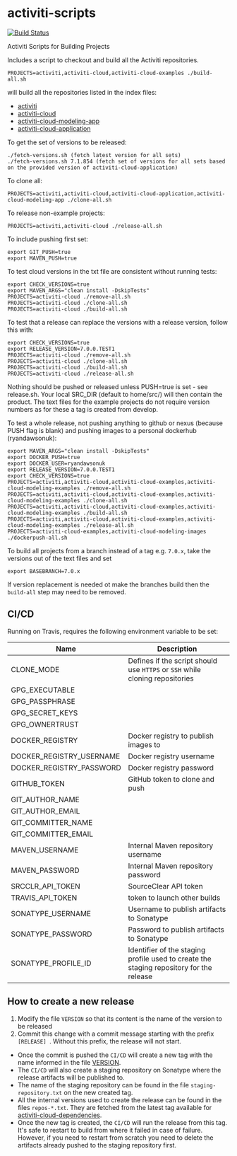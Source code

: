 # activiti-scripts

[![Build Status](https://travis-ci.com/Activiti/activiti-scripts.svg?branch=master)](https://travis-ci.com/Activiti/activiti-scripts)

Activiti Scripts for Building Projects

Includes a script to checkout and build all the Activiti repositories.

    PROJECTS=activiti,activiti-cloud,activiti-cloud-examples ./build-all.sh

will build all the repositories listed in the index files:

* [activiti](./repos-activiti.txt)
* [activiti-cloud](./repos-activiti-cloud.txt)
* [activiti-cloud-modeling-app](./repos-activiti-cloud-modeling-app.txt)
* [activiti-cloud-application](./repos-activiti-cloud-application.txt)

To get the set of versions to be released:

    ./fetch-versions.sh (fetch latest version for all sets)
    ./fetch-versions.sh 7.1.854 (fetch set of versions for all sets based on the provided version of activiti-cloud-application)
    
To clone all:

    PROJECTS=activiti,activiti-cloud,activiti-cloud-application,activiti-cloud-modeling-app ./clone-all.sh

To release non-example projects:

    PROJECTS=activiti,activiti-cloud ./release-all.sh

To include pushing first set:

    export GIT_PUSH=true
    export MAVEN_PUSH=true

To test cloud versions in the txt file are consistent without running tests:

    export CHECK_VERSIONS=true
    export MAVEN_ARGS="clean install -DskipTests"
    PROJECTS=activiti-cloud ./remove-all.sh
    PROJECTS=activiti-cloud ./clone-all.sh
    PROJECTS=activiti-cloud ./build-all.sh

To test that a release can replace the versions with a release version, follow this with:

    export CHECK_VERSIONS=true
    export RELEASE_VERSION=7.0.0.TEST1
    PROJECTS=activiti-cloud ./remove-all.sh
    PROJECTS=activiti-cloud ./clone-all.sh
    PROJECTS=activiti-cloud ./build-all.sh
    PROJECTS=activiti-cloud ./release-all.sh
   
Nothing should be pushed or released unless PUSH=true is set - see release.sh. Your local SRC_DIR (default to home/src/) will then contain the product.
The text files for the example projects do not require version numbers as for these a tag is created from develop.

To test a whole release, not pushing anything to github or nexus (because PUSH flag is blank) and pushing images to a personal dockerhub (ryandawsonuk):

    export MAVEN_ARGS="clean install -DskipTests"
    export DOCKER_PUSH=true
    export DOCKER_USER=ryandawsonuk
    export RELEASE_VERSION=7.0.0.TEST1
    export CHECK_VERSIONS=true
    PROJECTS=activiti,activiti-cloud,activiti-cloud-examples,activiti-cloud-modeling-examples ./remove-all.sh
    PROJECTS=activiti,activiti-cloud,activiti-cloud-examples,activiti-cloud-modeling-examples ./clone-all.sh
    PROJECTS=activiti,activiti-cloud,activiti-cloud-examples,activiti-cloud-modeling-examples ./build-all.sh
    PROJECTS=activiti,activiti-cloud,activiti-cloud-examples,activiti-cloud-modeling-examples ./release-all.sh
    PROJECTS=activiti-cloud-examples,activiti-cloud-modeling-images ./dockerpush-all.sh

To build all projects from a branch instead of a tag e.g. `7.0.x`, take the versions out of the text files and set

    export BASEBRANCH=7.0.x

If version replacement is needed ot make the branches build then the `build-all` step may need to be removed.

## CI/CD

Running on Travis, requires the following environment variable to be set:

| Name | Description |
|------|-------------|
| CLONE_MODE | Defines if the script should use `HTTPS` or `SSH` while cloning repositories|
| GPG_EXECUTABLE | |
| GPG_PASSPHRASE | |
| GPG_SECRET_KEYS | |
| GPG_OWNERTRUST | |
| DOCKER_REGISTRY | Docker registry to publish images to |
| DOCKER_REGISTRY_USERNAME | Docker registry username |
| DOCKER_REGISTRY_PASSWORD | Docker registry password |
| GITHUB_TOKEN | GitHub token to clone and push |
| GIT_AUTHOR_NAME | |
| GIT_AUTHOR_EMAIL | |
| GIT_COMMITTER_NAME | |
| GIT_COMMITTER_EMAIL | |
| MAVEN_USERNAME | Internal Maven repository username |
| MAVEN_PASSWORD | Internal Maven repository password |
| SRCCLR_API_TOKEN | SourceClear API token |
| TRAVIS_API_TOKEN | token to launch other builds |
| SONATYPE_USERNAME | Username to publish artifacts to Sonatype |
| SONATYPE_PASSWORD | Password to publish artifacts to Sonatype |
| SONATYPE_PROFILE_ID | Identifier of the staging profile used to create the staging repository for the release |

## How to create a new release
1. Modify the file `VERSION` so that its content is the name of the version to be released
2. Commit this change with a commit message starting with the prefix `[RELEASE] `. 
Without this prefix, the release will not start.

- Once the commit is pushed the `CI/CD` will create a new tag with the name informed in the file [VERSION](./VERSION). 
- The `CI/CD` will also create a staging repository on Sonatype where the release artifacts will be published to.
- The name of the staging repository can be found in the file `staging-repository.txt` on the new created tag.
- All the internal versions used to create the release can be found in the files `repos-*.txt`.
They are fetched from the latest tag available for [activiti-cloud-dependencies](https://github.com/Activiti/activiti-cloud-dependencies/tags).
- Once the new tag is created, the `CI/CD` will run the release from this tag. 
It's safe to restart to build from where it failed in case of failure. However, if you need to restart 
from scratch you need to delete the artifacts already pushed to the staging repository first.   

